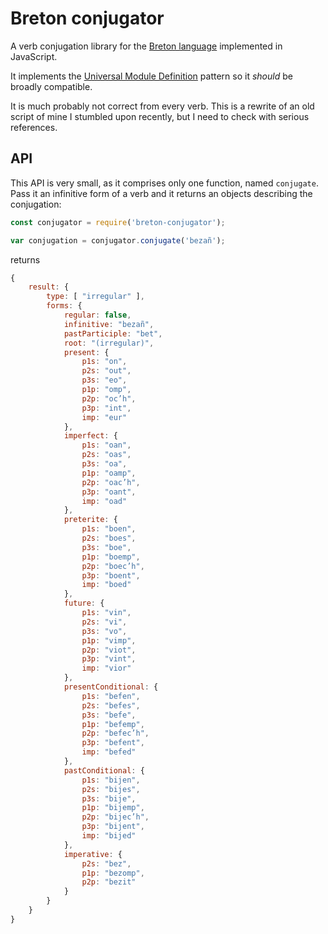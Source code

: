 # Breton conjugator

A verb conjugation library for the [Breton language](https://en.wikipedia.org/wiki/Breton_language) implemented in JavaScript.

It implements the [Universal Module Definition](https://github.com/umdjs/umd) pattern so it _should_ be broadly compatible.

It is much probably not correct from every verb. This is a rewrite of an old script of mine I stumbled upon recently, but I need to check with serious references.

## API

This API is very small, as it comprises only one function, named `conjugate`. Pass it an infinitive form of a verb and it returns an objects describing the conjugation:

```javascript
const conjugator = require('breton-conjugator');

var conjugation = conjugator.conjugate('bezañ');
```

returns

```javascript
{
	result: {
		type: [ "irregular" ],
		forms: {
			regular: false,
			infinitive: "bezañ",
			pastParticiple: "bet",
			root: "(irregular)",
			present: {
				p1s: "on",
				p2s: "out",
				p3s: "eo",
				p1p: "omp",
				p2p: "oc’h",
				p3p: "int",
				imp: "eur"
			},
			imperfect: {
				p1s: "oan",
				p2s: "oas",
				p3s: "oa",
				p1p: "oamp",
				p2p: "oac’h",
				p3p: "oant",
				imp: "oad"
			},
			preterite: {
				p1s: "boen",
				p2s: "boes",
				p3s: "boe",
				p1p: "boemp",
				p2p: "boec’h",
				p3p: "boent",
				imp: "boed"
			},
			future: {
				p1s: "vin",
				p2s: "vi",
				p3s: "vo",
				p1p: "vimp",
				p2p: "viot",
				p3p: "vint",
				imp: "vior"
			},
			presentConditional: {
				p1s: "befen",
				p2s: "befes",
				p3s: "befe",
				p1p: "befemp",
				p2p: "befec’h",
				p3p: "befent",
				imp: "befed"
			},
			pastConditional: {
				p1s: "bijen",
				p2s: "bijes",
				p3s: "bije",
				p1p: "bijemp",
				p2p: "bijec’h",
				p3p: "bijent",
				imp: "bijed"
			},
			imperative: {
				p2s: "bez",
				p1p: "bezomp",
				p2p: "bezit"
			}
		}
	}
}
```